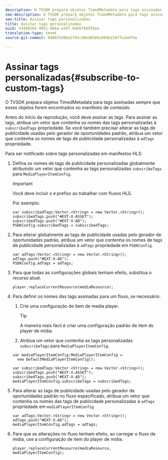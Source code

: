 ```yaml
---
description: O TVSDK prepara objetos TimedMetadata para tags assinadas sempre que esses objetos forem encontrados no manifesto de conteúdo.
seo-description: O TVSDK prepara objetos TimedMetadata para tags assinadas sempre que esses objetos forem encontrados no manifesto de conteúdo.
seo-title: Assinar tags personalizadas
title: Assinar tags personalizadas
uuid: 43480265-4951-466a-a347-6debfb6935ee
translation-type: tm+mt
source-git-commit: 040655d8ba5f91c98ed0584c08db226ffe1e0f4e

---
```



# Assinar tags personalizadas{#subscribe-to-custom-tags}

O TVSDK prepara objetos TimedMetadata para tags assinadas sempre que esses objetos forem encontrados no manifesto de conteúdo.

Antes do início da reprodução, você deve assinar as tags.
Para assinar as tags, atribua um vetor que contenha os nomes das tags personalizadas à `subscribedTags` propriedade. Se você também precisar alterar as tags de publicidade usadas pelo gerador de oportunidades padrão, atribua um vetor que contenha os nomes de tags de publicidade personalizadas à `adTags` propriedade.

Para ser notificado sobre tags personalizadas em manifestos HLS:

1. Defina os nomes de tags de publicidade personalizadas globalmente atribuindo um vetor que contenha as tags personalizadas `subscribeTags` para `MediaPlayerItemConfig`.

   >[!IMPORTANT]
   >
   >Você deve incluir o `#` prefixo ao trabalhar com fluxos HLS.

   Por exemplo:

   ```
   var subscribedTags:Vector.<String> = new Vector.<String>(); 
   subscribedTags.push("#EXT-X-ASSET"); 
   subscribedTags.push("#EXT-X-AD"); 
   PSDKConfig.subscribedTags = subscribedTags;
   ```

1. Para alterar globalmente as tags de publicidade usadas pelo gerador de oportunidades padrão, atribua um vetor que contenha os nomes de tags de publicidade personalizadas à `adTags` propriedade em `PSDKConfig`.

   ```
   var adTags:Vector.<String> = new Vector.<String>(); 
   adTags.push("#EXT-X-AD"); 
   PSDKConfig.adTags = adTags; 
   ```

1. Para que todas as configurações globais tenham efeito, substitua o recurso atual.

   ```
   player.replaceCurrentResource(mediaResource);
   ```

1. Para definir os nomes das tags assinadas para um fluxo, se necessário:
   1. Crie uma configuração de item de media player.

      >[!TIP]
      >
      >A maneira mais fácil é criar uma configuração padrão de item do player de mídia.

   1. Atribua um vetor que contenha as tags personalizadas `subscribeTags` para `MediaPlayerItemConfig`.

   ```
   var mediaPlayerItemConfig:MediaPlayerItemConfig =  
     new DefaultMediaPlayerItemConfig(); 
   
   var subscribedTags:Vector.<String> = new Vector.<String>(); 
   subscribedTags.push("#EXT-X-ASSET"); 
   subscribedTags.push("#EXT-X-AD"); 
   mediaPlayerItemConfig.subscribeTags = subscribedTags;
   ```

1. Para alterar as tags de publicidade usadas pelo gerador de oportunidades padrão no fluxo especificado, atribua um vetor que contenha os nomes das tags de publicidade personalizadas à `adTags` propriedade em `mediaPlayerItemConfig`

   ```
   var adTags:Vector.<String> = new Vector.<String>(); 
   adTags.push("#EXT-X-AD"); 
   mediaPlayerItemConfig.adTags = adTags;
   ```

1. Para que as alterações no fluxo tenham efeito, ao carregar o fluxo de mídia, use a configuração de item do player de mídia.

   ```
   player.replaceCurrentResource(mediaResource, mediaPlayerItemConfig);
   ```

